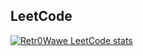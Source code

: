## LeetCode<br>
[![Retr0Wawe LeetCode stats](https://leetcode-stats-six.vercel.app/api?username=Retr0Wawe&theme=dark)](https://github.com/Retr0Wawe/leetcode-stats)
